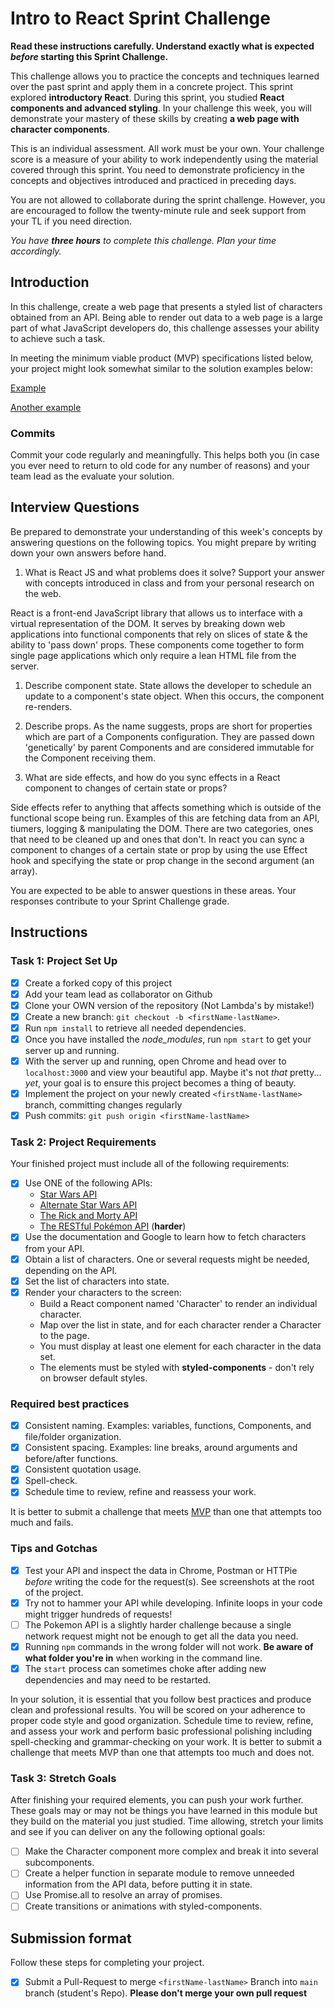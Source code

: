 # Intro to React Sprint Challenge

**Read these instructions carefully. Understand exactly what is expected _before_ starting this Sprint Challenge.**

This challenge allows you to practice the concepts and techniques learned over the past sprint and apply them in a concrete project. This sprint explored **introductory React**. During this sprint, you studied **React components and advanced styling**. In your challenge this week, you will demonstrate your mastery of these skills by creating **a web page with character components**.

This is an individual assessment. All work must be your own. Your challenge score is a measure of your ability to work independently using the material covered through this sprint. You need to demonstrate proficiency in the concepts and objectives introduced and practiced in preceding days.

You are not allowed to collaborate during the sprint challenge. However, you are encouraged to follow the twenty-minute rule and seek support from your TL if you need direction.

_You have **three hours** to complete this challenge. Plan your time accordingly._

## Introduction

In this challenge, create a web page that presents a styled list of characters obtained from an API. Being able to render out data to a web page is a large part of what JavaScript developers do, this challenge assesses your ability to achieve such a task.

In meeting the minimum viable product (MVP) specifications listed below, your project might look somewhat similar to the solution examples below:

[Example](https://tk-assets.lambdaschool.com/b011a132-0916-4ed2-8955-14192de03a75_sample-screenshot.png)

[Another example](https://tk-assets.lambdaschool.com/3b82c793-2352-4d4d-a81d-e55bf350f7bd_sample-screenshot2.png)

### Commits

Commit your code regularly and meaningfully. This helps both you (in case you ever need to return to old code for any number of reasons) and your team lead as the evaluate your solution.

## Interview Questions

Be prepared to demonstrate your understanding of this week's concepts by answering questions on the following topics. You might prepare by writing down your own answers before hand.

1. What is React JS and what problems does it solve? Support your answer with concepts introduced in class and from your personal research on the web.

React is a front-end JavaScript library that allows us to interface with a virtual representation of the DOM. It serves by breaking down web applications into functional components that rely on slices of state & the ability to 'pass down' props. These components come together to form single page applications which only require a lean HTML file from the server.

1. Describe component state.
State allows the developer to schedule an update to a component's state object. When this occurs, the component re-renders. 

1. Describe props.
As the name suggests, props are short for properties which are part of a Components configuration. They are passed down 'genetically' by parent Components and are considered immutable for the Component receiving them. 

1. What are side effects, and how do you sync effects in a React component to changes of certain state or props?

Side effects refer to anything that affects something which is outside of the functional scope being run. Examples of this are fetching data from an API, tiumers, logging & manipulating the DOM. There are two categories, ones that need to be cleaned up and ones that don't. In react you can sync a component to changes of a certain state or prop by using the use Effect hook and specifying the state or prop change in the second argument (an array).

You are expected to be able to answer questions in these areas. Your responses contribute to your Sprint Challenge grade.

## Instructions

### Task 1: Project Set Up

- [x] Create a forked copy of this project
- [x] Add your team lead as collaborator on Github
- [x] Clone your OWN version of the repository (Not Lambda's by mistake!)
- [x] Create a new branch: `git checkout -b <firstName-lastName>`.
- [x] Run `npm install` to retrieve all needed dependencies.
- [x] Once you have installed the _node_modules_, run `npm start` to get your server up and running.
- [x] With the server up and running, open Chrome and head over to `localhost:3000` and view your beautiful app. Maybe it's not _that_ pretty... _yet_, your goal is to ensure this project becomes a thing of beauty.
- [x] Implement the project on your newly created `<firstName-lastName>` branch, committing changes regularly
- [x] Push commits: `git push origin <firstName-lastName>`

### Task 2: Project Requirements

Your finished project must include all of the following requirements:

- [x] Use ONE of the following APIs:
  - [Star Wars API](https://swapi.dev/)
  - [Alternate Star Wars API](https://swapi.py4e.com/)
  - [The Rick and Morty API](https://rickandmortyapi.com/)
  - [The RESTful Pokémon API](https://pokeapi.co/) (**harder**)
- [x] Use the documentation and Google to learn how to fetch characters from your API.
- [x] Obtain a list of characters. One or several requests might be needed, depending on the API.
- [x] Set the list of characters into state.
- [x] Render your characters to the screen:
  - Build a React component named 'Character' to render an individual character.
  - Map over the list in state, and for each character render a Character to the page.
  - You must display at least one element for each character in the data set.
  - The elements must be styled with **styled-components** - don't rely on browser default styles.

### Required best practices

- [x] Consistent naming. Examples: variables, functions, Components, and file/folder organization.
- [x] Consistent spacing. Examples: line breaks, around arguments and before/after functions.
- [X] Consistent quotation usage.
- [x] Spell-check.
- [x] Schedule time to review, refine and reassess your work.

It is better to submit a challenge that meets [MVP](https://en.wikipedia.org/wiki/Minimum_viable_product) than one that attempts too much and fails.

### Tips and Gotchas

- [x] Test your API and inspect the data in Chrome, Postman or HTTPie _before_ writing the code for the request(s). See screenshots at the root of the project.
- [x] Try not to hammer your API while developing. Infinite loops in your code might trigger hundreds of requests!
- [ ] The Pokemon API is a slightly harder challenge because a single network request might not be enough to get all the data you need.
- [x] Running `npm` commands in the wrong folder will not work. **Be aware of what folder you're in** when working in the command line.
- [x] The `start` process can sometimes choke after adding new dependencies and may need to be restarted.

In your solution, it is essential that you follow best practices and produce clean and professional results. You will be scored on your adherence to proper code style and good organization. Schedule time to review, refine, and assess your work and perform basic professional polishing including spell-checking and grammar-checking on your work. It is better to submit a challenge that meets MVP than one that attempts too much and does not.

### Task 3: Stretch Goals

After finishing your required elements, you can push your work further. These goals may or may not be things you have learned in this module but they build on the material you just studied. Time allowing, stretch your limits and see if you can deliver on any the following optional goals:

- [ ] Make the Character component more complex and break it into several subcomponents.
- [ ] Create a helper function in separate module to remove unneeded information from the API data, before putting it in state.
- [ ] Use Promise.all to resolve an array of promises.
- [ ] Create transitions or animations with styled-components.

## Submission format

Follow these steps for completing your project.

- [x] Submit a Pull-Request to merge `<firstName-lastName>` Branch into `main` branch (student's Repo). **Please don't merge your own pull request**
